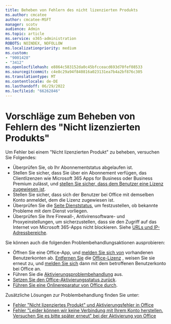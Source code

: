 ```yaml
---
title: Beheben von Fehlern des nicht lizenzierten Produkts
ms.author: cmcatee
author: cmcatee-MSFT
manager: scotv
audience: Admin
ms.topic: article
ms.service: o365-administration
ROBOTS: NOINDEX, NOFOLLOW
ms.localizationpriority: medium
ms.custom:
- "9001428"
- "3412"
ms.openlocfilehash: e8864c583152da0c45bfcceacd693d70fef08533
ms.sourcegitcommit: c4e8c29a94f840816a023131ea7b4a2bf876c305
ms.translationtype: MT
ms.contentlocale: de-DE
ms.lasthandoff: 06/29/2022
ms.locfileid: "66262846"
---
```

# <a name="suggestions-for-solving-unlicensed-product-errors"></a>Vorschläge zum Beheben von Fehlern des "Nicht lizenzierten Produkts"

Um Fehler bei einem "Nicht lizenzierten Produkt" zu beheben, versuchen Sie Folgendes:

- Überprüfen Sie, ob Ihr Abonnementstatus abgelaufen ist.
- Stellen Sie sicher, dass Sie über ein Abonnement verfügen, das Clientlizenzen wie Microsoft 365 Apps for Business oder Business Premium zulässt, und [stellen Sie sicher, dass dem Benutzer eine Lizenz zugewiesen ist](https://docs.microsoft.com/microsoft-365/admin/add-users/add-users). 
- Stellen Sie sicher, dass sich der Benutzer bei Office mit demselben Konto anmeldet, dem die Lizenz zugewiesen ist.
- Überprüfen Sie die [Seite Dienststatus](https://docs.microsoft.com/office365/enterprise/view-service-health), um festzustellen, ob bekannte Probleme mit dem Dienst vorliegen.
- Überprüfen Sie Ihre Firewall-, Antivirensoftware- und Proxyeinstellungen, um sicherzustellen, dass sie den Zugriff auf das Internet von Microsoft 365-Apps nicht blockieren. Siehe [URLs und IP-Adressbereiche](https://docs.microsoft.com/office365/enterprise/urls-and-ip-address-ranges).

Sie können auch die folgenden Problembehandlungsaktionen ausprobieren: 

- Öffnen Sie eine Office-App, und [melden Sie sich von](https://support.office.com/article/5a20dc11-47e9-4b6f-945d-478cb6d92071) vorhandenen Benutzerkonten ab. [Entfernen Sie](https://docs.microsoft.com/microsoft-365/admin/manage/remove-licenses-from-users) die [Office-Lizenz](https://docs.microsoft.com/microsoft-365/admin/manage/assign-licenses-to-users) , weisen Sie sie erneut zu, und [melden Sie sich](https://support.office.com/article/628ea040-f265-49de-b986-be09c3ebf8a9) dann mit dem betroffenen Benutzerkonto bei Office an.
- Führen Sie die [Aktivierungsproblembehandlung](https://aka.ms/SARA-OfficeActivation-Alchemy) aus.
- [Setzen Sie den Office-Aktivierungsstatus zurück](https://docs.microsoft.com/office365/troubleshoot/activation/reset-office-365-proplus-activation-state). 
- [Führen Sie eine Onlinereparatur von Office durch](https://support.office.com/Article/7821d4b6-7c1d-4205-aa0e-a6b40c5bb88b).

Zusätzliche Lösungen zur Problembehandlung finden Sie unter: 

- [Fehler "Nicht lizenziertes Produkt" und Aktivierungsfehler in Office](https://support.office.com/Article/0d23d3c0-c19c-4b2f-9845-5344fedc4380)
- [Fehler "Leider können wir keine Verbindung mit Ihrem Konto herstellen. Versuchen Sie es bitte später erneut" bei der Aktivierung von Office](https://docs.microsoft.com/office/troubleshoot/activation-installation/issue-when-activate-office-from-office-365)